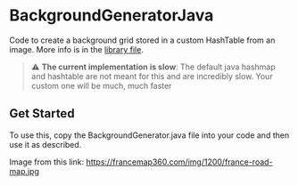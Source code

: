 ﻿# BackgroundGeneratorJava

Code to create a background grid stored in a custom HashTable from an image. More info is in the [library file](./BackgroundGenerator.java).

> :warning: **The current implementation is slow**: The default java hashmap and hashtable are not meant for this and are incredibly slow. Your custom one will be much, much faster

## Get Started

To use this, copy the BackgroundGenerator.java file into your code and then use it as described.

Image from this link: https://francemap360.com/img/1200/france-road-map.jpg
